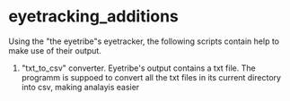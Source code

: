 # eyetracking_additions
Using the "the eyetribe"s eyetracker, the following scripts contain help to make use of their output.


  1. "txt_to_csv" converter. Eyetribe's output contains a txt file. The programm is suppoed to convert all the txt files in its current directory into csv, making analayis easier

